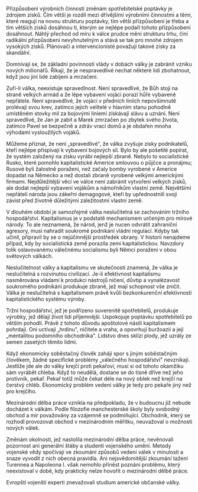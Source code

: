 Přizpůsobení výrobních činností změnám spotřebitelské poptávky je zdrojem zisků. Čím větší je rozdíl mezi dřívějšími výrobními činnostmi a těmi, které reagují na novou strukturu poptávky, tím větší přizpůsobení je třeba a tím větších zisků dosáhnou ti, kterým se nejlépe podaří tohoto přizpůsobení dosáhnout. Náhlý přechod od míru k válce prudce mění strukturu trhu, činí radikální přizpůsobení nevyhnutelným a stává se tak pro mnohé zdrojem vysokých zisků. Plánovači a intervencionisté považují takové zisky za skandální.

Domnívají se, že základní povinností vlády v dobách války je zabránit vzniku nových milionářů. Říkají, že je nespravedlivé nechat některé lidi zbohatnout, když jsou jiní lidé zabíjeni a mrzačeni.

Zuří-li válka, neexistuje spravedlnost. Není spravedlivé, že Bůh stojí na straně velkých armád a že lépe vybavení vojáci porazí hůře vybavené nepřátele. Není spravedlivé, že vojáci v předních liniích nepovšimnutě prolévají svou krev, zatímco jejich velitelé v hlavním stanu pohodlně umístěném stovky mil za bojovými liniemi získávají slávu a uznání. Není spravedlivé, že Jan je zabit a Marek zmrzačen po zbytek svého života, zatímco Pavel se bezpečně a zdráv vrací domů a je obdařen mnoha výhodami vysloužilých vojáků.

Můžeme přiznat, že není „spravedlivé", že válka zvyšuje zisky podnikatelů, kteří nejlépe přispívají k vybavení bojových sil. Bylo by ale pošetilé popírat, že systém založený na zisku vyrábí nejlepší zbraně. Nebylo to socialistické Rusko, které pomohlo kapitalistické Americe smlouvou o půjčce a pronájmu; Rusové byli žalostně poraženi, než začaly bomby vyrobené v Americe dopadat na Německo a než dostali zbraně vyrobené velkými americkými firmami. Nejdůležitější věcí ve válce není zabránit vytvoření velkých zisků, ale dodat nejlepší vybavení vojákům a námořníkům vlastní země. Největšími nepřáteli národa jsou zákeřní demagogové, kteří by upřednostnili svoji závist před životně důležitými záležitostmi vlastní země.

V dlouhém období je samozřejmě válka neslučitelná se zachováním tržního hospodářství. Kapitalismus je v podstatě mechanismem určeným pro mírové národy. To ale neznamená, že národ, jenž je nucen odvrátit zahraniční agresory, musí nahradit soukromé podnikání vládní regulací. Kdyby tak učinil, připravil by se o nejúčinnější prostředek obrany. V historii nenajdeme případ, kdy by socialistická země porazila zemi kapitalistickou. Navzdory tolik oslavovanému válečnému socialismu byli Němci poraženi v obou světových válkách.

Neslučitelnost války a kapitalismu ve skutečnosti znamená, že válka je neslučitelná s rozvinutou civilizací. Je-li efektivnost kapitalismu nasměrována vládami k produkci nástrojů ničení, důvtip a vynalézavost soukromého podnikání produkuje zbraně, jež mají schopnost vše zničit. Válka je neslučitelná s kapitalismem právě kvůli bezkonkurenční efektivnosti kapitalistického systému výroby.

Tržní hospodářství, jež je podřízeno suverenitě spotřebitelů, produkuje výrobky, jež dělají život lidí příjemnější. Uspokojuje poptávku spotřebitelů po větším pohodlí. Právě z tohoto důvodu apoštolové násilí kapitalismem pohrdají. Oni uctívají „hrdinu", ničitele a vraha, a opovrhují buržoazií a její „mentalitou podomního obchodníka". Lidstvo dnes sklízí plody, jež uzrály ze semen zasetých těmito lidmi.

Když ekonomicky soběstačný člověk zahájí spor s jiným soběstačným člověkem, žádné specifické problémy „válečného hospodářství" nevznikají. Jestliže jde ale do války krejčí proti pekařovi, musí si od tohoto okamžiku sám vyrábět chleba. Když to neudělá, dostane se do tísně dříve než jeho protivník, pekař. Pekař totiž může čekat déle na nový oblek než krejčí na čerstvý chléb. Ekonomický problém vedení války je tedy pro pekaře jiný než pro krejčího.

Mezinárodní dělba práce vznikla na předpokladu, že v budoucnu již nebude docházet k válkám. Podle filozofie manchesterské školy byly svobodný obchod a mír považovány za vzájemně se podmiňující. Obchodník, který se rozhodl provozovat obchod v mezinárodním měřítku, neuvažoval o možnosti nových válek.

Změnám okolností, jež nastolila mezinárodní dělba práce, nevěnovali pozornost ani generální štáby a studenti vojenského umění. Metody vojenské vědy spočívají ve zkoumání způsobů vedení válek v minulosti a snaze vyvodit z nich obecná pravidla. Ani nejsvědomitější zkoumání tažení Turennea a Napoleona I. však nemohlo přinést poznání problému, který neexistoval v době, kdy prakticky nelze hovořit o mezinárodní dělbě práce.

Evropští vojenští experti znevažovali studium americké občanské války.